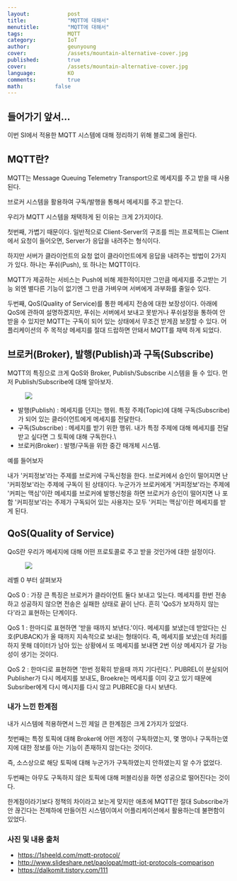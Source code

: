 ```yaml
---
layout:            post
title:             "MQTT에 대해서"
menutitle:         "MQTT에 대해서"
tags:              MQTT
category:          IoT
author:            geunyoung
cover:             /assets/mountain-alternative-cover.jpg
published:         true
cover:             /assets/mountain-alternative-cover.jpg
language:          KO
comments:          true
math:		   false
---
```


## 들어가기 앞서...

이번 SI에서 적용한 MQTT 시스템에 대해 정리하기 위해 블로그에 올린다.

## MQTT란?

MQTT는 Message Queuing Telemetry Transport으로 메세지를 주고 받을 때 사용된다. 

브로커 시스템을 활용하여 구독/발행을 통해서 메세지를 주고 받는다.

우리가 MQTT 시스템을 채택하게 된 이유는 크게 2가지이다.


첫번째, 가볍기 때문이다. 일반적으로 Client-Server의 구조를 띄는 프로젝트는 Client에서 요청이 들어오면, Server가 응답을 내려주는 형식이다.

하지만 서버가 클라이언트의 요청 없이 클라이언트에게 응답을 내려주는 방법이 2가지가 있다. 하나는 푸쉬(Push), 또 하나는 MQTT이다.

MQTT가 제공하는 서비스는 Push에 비해 제한적이지만 그만큼 메세지를 주고받는 기능 외엔 별다른 기능이 없기엔 그 만큼 가벼우며 서버에게 과부화를 줄일수 있다.


두번째, QoS(Quality of Service)를 통한 메세지 전송에 대한 보장성이다. 아래에 QoS에 관하여 설명하겠지만, 푸쉬는 서버에서 보내고 못받거나 푸쉬설정을 통하여 안받을 수 있지만 MQTT는 구독이 되어 있는 상태에서 무조건 받게끔 보장할 수 있다. 어플리케이션의 주 목적상 메세지를 절대 드랍하면 안돼서 MQTT를 채택 하게 되었다.



## 브로커(Broker), 발행(Publish)과 구독(Subscribe)

MQTT의 특징으로 크게 QoS와 Broker, Publish/Subscribe 시스템을 들 수 있다. 먼저 Publish/Subscribe에 대해 알아보자.

<aside>
<figure>
<img src="{{ "/media/img/IoT/iot.png" | absolute_url }}" />
</figure>
</aside>

 - 발행(Publish) : 메세지를 던지는 행위. 특정 주제(Topic)에 대해 구독(Subscribe)가 되어 있는 클라이언트에게 메세지를 전달한다.
 - 구독(Subscribe) : 메세지를 받기 위한 행위. 내가 특정 주제에 대해 메세지를 전달 받고 싶다면 그 토픽에 대해 구독한다.\
 - 브로커(Broker) : 발행/구독을 위한 중간 매개체 시스템.
 
 
 예를 들어보자
 
 내가 '커피정보'라는 주제를 브로커에 구독신청을 한다. 브로커에서 승인이 떨어지면 난 '커피정보'라는 주제에 구독이 된 상태이다. 누군가가 브로커에게 '커피정보'라는 주제에 '커피는 맥심'이란 메세지를 브로커에 발행신청을 하면 브로커가 승인이 떨어지면 나 포함 '커피정보'라는 주제가 구독되어 있는 사용자는 모두 '커피는 맥심'이란 메세지를 받게 된다.



## QoS(Quality of Service)


QoS란 우리가 메세지에 대해 어떤 프로토콜로 주고 받을 것인가에 대한 설정이다.


<aside>
<figure>
<img src="{{ "/media/img/IoT/iot2.PNG" | absolute_url }}" />
</figure>
</aside>


레벨 0 부터 살펴보자

QoS 0 : 가장 큰 특징은 브로커가 클라이언트 둘다 보내고 잊는다. 메세지를 한번 전송하고 성공하지 않으면 전송은 실패한 상태로 끝이 난다. 흔히 'QoS가 보자하지 않는다'라고 표현하는 단계이다.

QoS 1 : 한마디로 표현하면 '받을 때까지 보낸다.'이다. 메세지를 보냈는데 받았다는 신호(PUBACK)가 올 때까지 지속적으로 보내는 형태이다. 즉, 메세지를 보냈는데 처리를 하지 못해 데이터가 남아 있는 상황에서 또 메세지를 보내면 2번 이상 메세지가 갈 가능성이 생기는 것이다.

QoS 2 : 한마디로 표현하면 '한번 정확히 받을때 까지 기다린다.'. PUBREL이 분실되어 Publisher가 다시 메세지를 보내도, Broekre는 메세지를 이미 갖고 있기 때문에 Subsriber에게 다시 메시지를 다시 않고 PUBREC을 다시 보낸다.
  
### 내가 느낀 한계점

내가 시스템에 적용하면서 느낀 제일 큰 한계점은 크게 2가지가 있었다.

첫번째는 특정 토픽에 대해 Broker에 어떤 계정이 구독하였는지, 몇 명이나 구독하는였지에 대한 정보를 아는 기능이 존재하지 않는다는 것이다.

즉, 소스상으로 해당 토픽에 대해 누군가가 구독하였는지 안하였는지 알 수가 없었다.

두번째는 아무도 구독하지 않은 토픽에 대해 퍼블리싱을 하면 성공으로 떨어진다는 것이다. 

한계점이라기보다 정책의 차이라고 보는게 맞지만 애초에 MQTT란 절대 Subscribe가 안 끊긴다는 전제하에 만들어진 시스템이여서 어플리케이션에서 활용하는데 불편함이 있었다.



### 사진 및 내용 출처

- https://1sheeld.com/mqtt-protocol/
- http://www.slideshare.net/paolopat/mqtt-iot-protocols-comparison
- https://dalkomit.tistory.com/111

